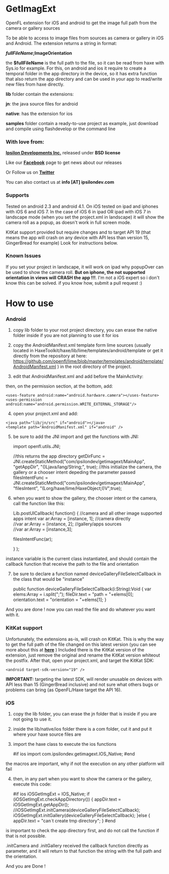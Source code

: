 GetImagExt
==========

OpenFL extension for iOS and android to get the image full path from the camera or gallery sources

To be able to access to image files from sources as camera or gallery in iOS and Android. The extension returns a string in format:

**$fullFileName;$ImageOrientation**

the **$fullFileName** is the full path to the file, so it can be read from haxe with Sys.io for example. For this, on android and ios it require to create a temporal folder in the app directory in the device, so it has extra function that also return the app directory and can be used in your app to read/write new files from haxe directly.

**lib** folder contain the extensions:

**jn**: the java source files for android

**native**: has the extension for ios

**samples** folder contain a ready-to-use project as example, just download and compile using flashdevelop or the command line

### With love from:

**[Ipsilon Developments Inc.](http://www.ipsilondev.com)** released under **BSD license**

Like our **[Facebook](http://www.facebook.com/ipsilondev)** page to get news about our releases

Or Follow us on **[Twitter](https://twitter.com/ipsilondev)**

You can also contact us at **info [AT] ipsilondev.com**

### Supports

Tested on android 2.3 and android 4.1. On iOS tested on ipad and iphones with iOS 6 and iOS 7.
In the case of iOS 6 in ipad OR ipad with iOS 7 in landscape mode (when you set the project.xml in landscape) it will show the camera roll as a popup, as doesn't work in full screen mode.

KitKat support provided but require changes and to target API 19 (that means the app will crash on any device with API less than version 15, GingerBread for example) Look for instructions below.

### Known Issues

If you set your project in landscape, it will work on ipad why popupOver can be used to show the camera roll.
**But on iphone, the not supported orientation in views will CRASH the app !!!**. I'm not a iOS expert so i don't know this can be solved. if you know how, submit a pull request :)


How to use
==========

### Android

1) copy lib folder to your root project directory, you can erase the native folder inside if you are not planning to use it for ios

2) copy the AndroidManifest.xml template form lime sources (usually located in HaxeToolkit/haxe/lib/lime/templates/android/template or get it directly from the repository at here: https://github.com/openfl/lime/blob/master/templates/android/template/AndroidManifest.xml ) in the root directory of the project.

3) edit that AndroidManifest.xml and add before the MainActivity:

	<activity android:name="com.ipsilondev.getimagext.IntentManagerZ" android:screenOrientation="portrait" android:configChanges="locale"></activity>

then, on the permission section, at the bottom, add:

	<uses-feature android:name="android.hardware.camera"></uses-feature>
	<uses-permission android:name="android.permission.WRITE_EXTERNAL_STORAGE"/> 


4) open your project.xml and add:

<!-- including java files for the android extension -->
	<java path="lib/jn/src" if="android"></java>
	<template path="AndroidManifest.xml" if="android" />

5) be sure to add the JNI import and get the functions with JNI:

	import openfl.utils.JNI;

	//this returns the app directory
	getDirFunc = JNI.createStaticMethod("com/ipsilondev/getimagext/MainApp", "getAppDir", "()Ljava/lang/String;", true);
	//this initialize the camera, the gallery or a chooser intent depeding the parameter passed
	filesIntentFunc = JNI.createStaticMethod("com/ipsilondev/getimagext/MainApp", "filesIntent", "(Lorg/haxe/lime/HaxeObject;I)V",true);

6) when you want to show the gallery, the chooser intent or the camera, call the function like this:

	Lib.postUICallback( function()
	{
	//camera and all other image supported apps intent
	var ar:Array<Dynamic> = [instance, 1];
	//camera directly	
	//var ar:Array<Dynamic> = [instance, 2];
	//gallery/apps sources	
	//var ar:Array<Dynamic> = [instance,3];
	
	filesIntentFunc(ar);
	
	} );
		
instance variable is the current class instantiated, and should contain the callback function that receive the path to the file and orientation

7) be sure to declare a function named deviceGalleryFileSelectCallback in the class that would be "instance" 

	public function deviceGalleryFileSelectCallback(i:String):Void {
		var elems:Array<String> = i.split(";");
		fileDir.text = "path = "+elems[0];
		orientation.text = "orientation = "+elems[1];
	}
	
And you are done ! now you can read the file and do whatever you want with it.

### KitKat support

Unfortunately, the extensions as-is, will crash on KitKat. This is why the way to get the full path of the file changed on this latest version (you can see more about this at **[here](http://stackoverflow.com/questions/20067508/get-real-path-from-uri-android-kitkat-new-storage-access-framework)** )
Included there is the KitKat version of the extension, just remove the original and rename the KitKat version whiteout the postfix.
After that, open your project.xml, and target the KitKat SDK:

	<android target-sdk-version="19" />
	
**IMPORTANT:** targeting the latest SDK, will render unusable on devices with API less than 15 (GingerBread inclusive) and not sure what others bugs or problems can bring (as OpenFL/Haxe target the API 16).

### iOS

1) copy the lib folder, you can erase the jn folder that is inside if you are not going to use it.

2) inside the lib/native/ios folder there is a com folder, cut it and put it where your haxe source files are

3) import the haxe class to execute the ios functions

	#if ios
	import com.ipsilondev.getimagext.IOS_Native;
	#end

the macros are important, why if not the execution on any other platform will fail

4) then, in any part when you want to show the camera or the gallery, execute this code:

	#if ios
	iOSGetImgExt = IOS_Native;
    	if (iOSGetImgExt.checkAppDirectory()) {
			appDir.text = iOSGetImgExt.getAppDir();
			//iOSGetImgExt.initCamera(deviceGalleryFileSelectCallback);
			iOSGetImgExt.initGallery(deviceGalleryFileSelectCallback);
		}else {
			appDir.text = "can´t create tmp directory";
	}
	#end

is important to check the app directory first, and do not call the function if that is not possible.

.initCamera and .initGallery received the callback function directly as parameter, and it will return to that function the string with the full path and the orientation.

And you are Done !

